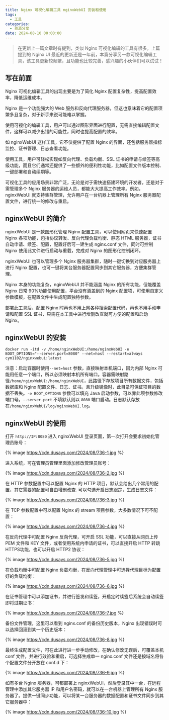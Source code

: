 ```yaml
---
title: Nginx 可视化编辑工具 nginxWebUI 安装和使用
tags:
  - 工具
categories:
  - 资源分享
date: 2024-08-10 00:00:00
---
```


> 在更新上一篇文章时有提到，类似 Nginx 可视化编辑的工具有很多。上篇提到的 Nginx UI 最近的更新还是一年前，本篇分享另一款可视化编辑工具，该工具更新较频繁，且功能也比较完善，感兴趣的小伙伴们可以试试！

<!-- more -->

## 写在前面

Nginx 可视化编辑工具的出现主要是为了简化 Nginx 配置复杂性，提高配置效率，降低运维成本。

Nginx 是一个功能强大的 Web 服务和反向代理服务器，但这也意味着它的配置项繁多且复杂，对于新手来说可能难以掌握。

使用可视化的编辑工具，用户可以通过图形界面进行配置，无需直接编辑配置文件，这样可以减少出错的可能性，同时也提高配置的效率。

如 nginxWebUI 这样工具，它不仅提供了配置 Nginx 的界面，还包括服务器指标监控、证书管理、日志查看功能。

使用工具，用户可轻松实现如反向代理、负载均衡、SSL 证书的申请与续签等高级功能，而且它们通常还提供了一些额外的便利性功能，比如配置文件版本控制、一键部署和自动续期等。

可视化工具的应用场景非常广泛，无论是对于需快速搭建环境的开发者，还是对于需管理多个 Nginx 服务器的运维人员，都能大大提高工作效率。例如，nginxWebUI 就支持集群管理，允许用户在一台机器上管理所有 Nginx 服务器配置文件，进行统一的修改与重启。

## nginxWebUI 的简介

nginxWebUI 是一款图形化管理 Nginx 配置工具，可以使用网页来快速配置 Nginx 各项功能，包括协议转发、反向代理负载均衡、静态 HTML 服务器，证书自动申请、续签、配置，配置好后可一建生成 nginx.conf 文件，同时可控制 Nginx 使用此文件进行启动与重载，完成对 Nginx 的图形化控制闭环。

nginxWebUI 也可以管理多个 Nginx 服务器集群，随时一键切换到对应服务器上进行 Nginx 配置，也可一键将某台服务器配置同步到其它服务器，方便集群管理。

Nginx 本身的功能复杂，nginxWebUI 并不能涵盖 Nginx 的所有功能，但能覆盖 Nginx 日常 90%功能使用配置，平台没有涵盖到的 Nginx 配置项，可使用自定义参数模板，在配置文件中生成配置独特参数。

部署此工具后，配置 Nginx 时再也不用上网各种搜索配置代码，再也不用手动申请和配置 SSL 证书，只需在本工具中进行增删改查就可方便的配置和启动 Nginx。

## nginxWebUI 的安装

```
docker run -itd -v /home/nginxWebUI:/home/nginxWebUI -e BOOT_OPTIONS="--server.port=8080" --net=host --restart=always cym1102/nginxwebui:latest
```

注意：启动容器时使用`--net=host` 参数，直接映射本机端口，因为内部 Nginx 可能用任意一个端口，所以必须映射本机所有端口。容器需映射路径`/home/nginxWebUI:/home/nginxWebUI`，此路径下存放项目所有数据文件，包括数据库和 Nginx 配置文件、日志、证书。且升级镜像时，此目录可保证项目的数据不丢失。`-e BOOT_OPTIONS` 参数可以填充 Java 启动参数，可以靠此项参数修改端口号。`--server.port` 不填默认则以 `8080` 端口启动。日志默认存放在`/home/nginxWebUI/log/nginxWebUI.log`。

## nginxWebUI 的使用

打开 `http://IP:8080` 进入 nginxWebUI 登录页面，第一次打开会要求初始化管理员账号：

{% image https://cdn.dusays.com/2024/08/736-1.jpg %}

进入系统，可在管理员管理里面添加修改管理员账号：

{% image https://cdn.dusays.com/2024/08/736-2.jpg %}

在 HTTP 参数配置中可以配置 Nginx 的 HTTP 项目，默认会给出几个常用的配置，其它需要的配置可自由增删改查. 可以勾选开启日志跟踪，生成日志文件：

{% image https://cdn.dusays.com/2024/08/736-3.jpg %}

在 TCP 参数配置中可以配置 Nginx 的 stream 项目参数，大多数情况下可不配置：

{% image https://cdn.dusays.com/2024/08/736-4.jpg %}

在反向代理中可配置 Nginx 反向代理，可开启 SSL 功能，可以直接从网页上传 PEM 文件和 KEY 文件，或者使用系统内申请的证书，可以直接开启 HTTP 转跳 HTTPS功能，也可以开启 HTTP2 协议：

{% image https://cdn.dusays.com/2024/08/736-5.jpg %}

在负载均衡中可配置 Nginx 负载均衡，在反向代理管理中可选择代理目标为配置好的负载均衡：

{% image https://cdn.dusays.com/2024/08/736-6.jpg %}

在证书管理中可以添加证书，并进行签发和续签，开启定时续签后系统会自动续签即将过期证书：

{% image https://cdn.dusays.com/2024/08/736-7.jpg %}

备份文件管理，这里可以看到 nginx.conf 的备份历史版本，Nginx 出现错误时可以选择回滚到某一个历史版本：

{% image https://cdn.dusays.com/2024/08/736-8.jpg %}

最终生成配置文件，可在此进行进一步手动修改，在确认修改无误后，可覆盖本机 conf 文件，并进行效验和重启，可选择生成单一 nginx.conf 文件还是按域名将各个配置文件分开放在 conf.d 下：

{% image https://cdn.dusays.com/2024/08/736-9.jpg %}

如有多台 Nginx 服务器，可都部署上 nginxWebUI，然后登录其中一台，在远程管理中添加其它服务器 IP 和用户名密码，就可以在一台机器上管理所有 Nginx 服务器了。提供一键同步功能，可以将某一台服务器的数据配置和证书文件同步到其它服务器中：

{% image https://cdn.dusays.com/2024/08/736-10.jpg %}